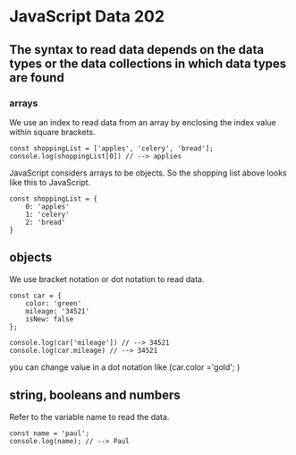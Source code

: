 # JavaScript Data 202 
## The syntax to read data depends on the data types or the data collections in which data types are found

### arrays 
We use an index to read data from an array by enclosing the index value within square brackets. 

```
const shoppingList = ['apples', 'celery', 'bread'];
console.log(shoppingList[0]) // --> applies

```

JavaScript considers arrays to be objects. So the shopping list above looks like this to JavaScript. 

```
const shoppingList = {
    0: 'apples' 
    1: 'celery'
    2: 'bread'
}

```
## objects 

We use bracket notation or dot notation to read data. 

``` 
const car = {
    color: 'green'
    mileage: '34521'
    isNew: false
};

console.log(car['mileage']) // --> 34521
console.log(car.mileage) // --> 34521

```
you can change value in a dot notation like (car.color ='gold'; )

## string, booleans and numbers 

Refer to the variable name to read the data. 

```
const name = 'paul';
console.log(name); // --> Paul 
```